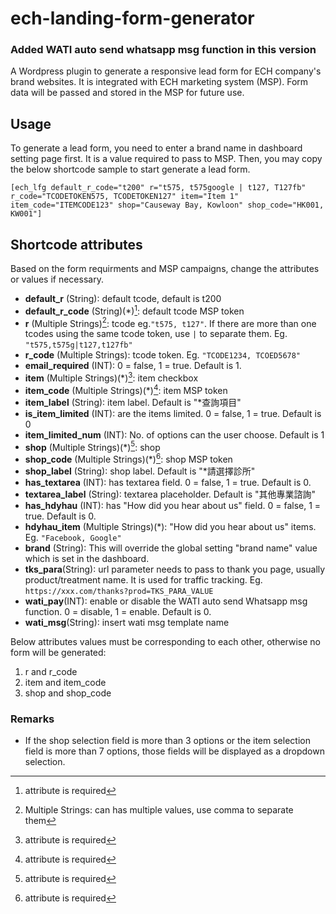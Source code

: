 # ech-landing-form-generator 
### Added WATI auto send whatsapp msg function in this version
A Wordpress plugin to generate a responsive lead form for ECH company's brand websites. It is integrated with ECH marketing system (MSP). Form data will be passed and stored in the MSP for future use.   


## Usage
To generate a lead form, you need to enter a brand name in dashboard setting page first. It is a value required to pass to MSP. Then, you may copy the below shortcode sample to start generate a lead form. 
```
[ech_lfg default_r_code="t200" r="t575, t575google | t127, T127fb" r_code="TCODETOKEN575, TCODETOKEN127" item="Item 1" item_code="ITEMCODE123" shop="Causeway Bay, Kowloon" shop_code="HK001, KW001"]
```

## Shortcode attributes
Based on the form requirments and MSP campaigns, change the attributes or values if necessary.

- **default_r** (String): default tcode, default is t200
- **default_r_code** (String)(*)[^1]: default tcode MSP token
- **r** (Multiple Strings)[^2]: tcode eg.`"t575, t127"`. If there are more than one tcodes using the same tcode token, use `|` to separate them. Eg. `"t575,t575g|t127,t127fb"`
- **r_code** (Multiple Strings): tcode token. Eg. `"TCODE1234, TCOED5678"`
- **email_required** (INT): 0 = false, 1 = true. Default is 1.
- **item** (Multiple Strings)(*)[^1]: item checkbox
- **item_code** (Multiple Strings)(*)[^1]: item MSP token
- **item_label** (String): item label. Default is "*查詢項目"
- **is_item_limited** (INT): are the items limited. 0 = false, 1 = true. Default is 0
- **item_limited_num** (INT): No. of options can the user choose. Default is 1
- **shop** (Multiple Strings)(*)[^1]: shop
- **shop_code** (Multiple Strings)(*)[^1]: shop MSP token
- **shop_label** (String): shop label. Default is "*請選擇診所"
- **has_textarea** (INT): has textarea field. 0 = false, 1 = true. Default is 0.
- **textarea_label** (String): textarea placeholder. Default is "其他專業諮詢"
- **has_hdyhau** (INT): has "How did you hear about us" field. 0 = false, 1 = true. Default is 0. 
- **hdyhau_item** (Multiple Strings)(*): "How did you hear about us" items. Eg. `"Facebook, Google"`
- **brand** (String): This will override the global setting "brand name" value which is set in the dashboard. 
- **tks_para**(String): url parameter needs to pass to thank you page, usually product/treatment name. It is used for traffic tracking. Eg. `https://xxx.com/thanks?prod=TKS_PARA_VALUE`
- **wati_pay**(INT): enable or disable the WATI auto send Whatsapp msg function. 0 = disable, 1 = enable. Default is 0. 
- **wati_msg**(String): insert wati msg template name

Below attributes values must be corresponding to each other, otherwise no form will be generated:
1. r and r_code
2. item and item_code
3. shop and shop_code


[^1]: attribute is required
[^2]: Multiple Strings: can has multiple values, use comma to separate them


### Remarks
- If the shop selection field is more than 3 options or the item selection field is more than 7 options, those fields will be displayed as a dropdown selection.

